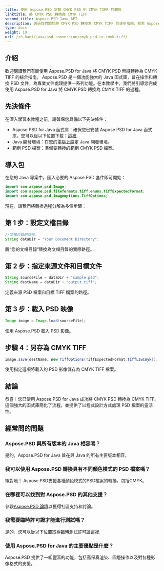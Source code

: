 ```yaml
---
title: 使用 Aspose.PSD 掌握 CMYK PSD 到 CMYK TIFF 的轉換
linktitle: 將 CMYK PSD 轉換為 CMYK TIFF
second_title: Aspose.PSD Java API
description: 透過我們關於將 CMYK PSD 轉換為 CMYK TIFF 的逐步指南，探索 Aspose.PSD for Java 的強大功能。輕鬆提升您的文件處理能力！
type: docs
weight: 10
url: /zh-hant/java/psd-conversion/cmyk-psd-to-cmyk-tiff/
---
```

## 介紹
歡迎閱讀我們有關使用 Aspose.PSD for Java 將 CMYK PSD 無縫轉換為 CMYK TIFF 的綜合指南。 Aspose.PSD 是一個功能強大的 Java 函式庫，旨在操作和轉換 PSD 文件，為專業文件處理提供一系列功能。在本教學中，我們將引導您完成使用 Aspose.PSD for Java 將 CMYK PSD 轉換為 CMYK TIFF 的過程。
## 先決條件
在深入學習本教程之前，請確保您具備以下先決條件：
-  Aspose.PSD for Java 函式庫：確保您已安裝 Aspose.PSD for Java 函式庫。您可以從以下位置下載：[這裡](https://releases.aspose.com/psd/java/).
- Java 開發環境：在您的電腦上設定 Java 開發環境。
- 範例 PSD 檔案：準備要轉換的範例 CMYK PSD 檔案。
## 導入包
在您的 Java 專案中，匯入必要的 Aspose.PSD 套件即可開始：
```java
import com.aspose.psd.Image;
import com.aspose.psd.fileformats.tiff.enums.TiffExpectedFormat;
import com.aspose.psd.imageoptions.TiffOptions;
```
現在，讓我們將轉換過程分解為多個步驟：
## 第 1 步：設定文檔目錄
```java
//文檔目錄的路徑。
String dataDir = "Your Document Directory";
```
將“您的文檔目錄”替換為文檔目錄的實際路徑。
## 第 2 步：指定來源文件和目標文件
```java
String sourceFile = dataDir + "sample.psd";
String destName = dataDir + "output.tiff";
```
定義來源 PSD 檔案和目標 TIFF 檔案的路徑。
## 第 3 步：載入 PSD 映像
```java
Image image = Image.load(sourceFile);
```
使用 Aspose.PSD 載入 PSD 影像。
## 步驟 4：另存為 CMYK TIFF
```java
image.save(destName, new TiffOptions(TiffExpectedFormat.TiffLzwCmyk));
```
使用指定選項將載入的 PSD 影像儲存為 CMYK TIFF 檔案。
## 結論
恭喜！您已使用 Aspose.PSD for Java 成功將 CMYK PSD 轉換為 CMYK TIFF。這個強大的函式庫簡化了流程，並提供了以程式設計方式處理 PSD 檔案的靈活性。
## 經常問的問題
### Aspose.PSD 與所有版本的 Java 相容嗎？
是的，Aspose.PSD for Java 旨在與 Java 的所有主要版本相容。
### 我可以使用 Aspose.PSD 轉換具有不同顏色模式的 PSD 檔案嗎？
絕對地！ Aspose.PSD支援各種顏色模式的PSD檔案的轉換，包括CMYK。
### 在哪裡可以找到對 Aspose.PSD 的其他支援？
參觀[Aspose.PSD 論壇](https://forum.aspose.com/c/psd/34)以獲得社區支持和討論。
### 我需要臨時許可證才能進行測試嗎？
是的，您可以從以下位置取得臨時測試許可證[這裡](https://purchase.aspose.com/temporary-license/).
### 使用 Aspose.PSD for Java 的主要優點是什麼？
Aspose.PSD 提供了一組豐富的功能，包括高保真渲染、圖層操作以及對各種影像格式的支援。